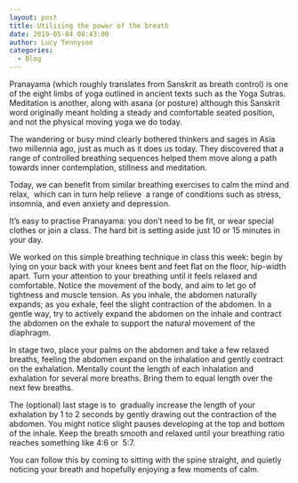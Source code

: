 ```yaml
---
layout: post
title: Utilising the power of the breath
date: 2019-05-04 08:43:00
author: Lucy Tennyson
categories:
  - Blog
---
```


Pranayama (which roughly translates from Sanskrit as breath control) is one of the eight limbs of yoga outlined in ancient texts such as the Yoga Sutras. Meditation is another, along with asana (or posture) although this Sanskrit word originally meant holding a steady and comfortable seated position, and not the physical moving yoga we do today.

The wandering or busy mind clearly bothered thinkers and sages in Asia two millennia ago, just as much as it does us today. They discovered that a range of controlled breathing sequences helped them move along a path towards inner contemplation, stillness and meditation.

Today, we can benefit from similar breathing exercises to calm the mind and relax,&nbsp; which can in turn help relieve&nbsp; a range of conditions such as stress, insomnia, and even anxiety and depression.

It’s easy to practise Pranayama: you don’t need to be fit, or wear special clothes or join a class. The hard bit is setting aside just 10 or 15 minutes in your day.

We worked on this simple breathing technique in class this week: begin by lying on your back with your knees bent and feet flat on the floor, hip-width apart. Turn your attention to your breathing until it feels relaxed and comfortable. Notice the movement of the body, and aim to let go of tightness and muscle tension. As you inhale, the abdomen naturally expands; as you exhale, feel the slight contraction of the abdomen. In a gentle way, try to actively expand the abdomen on the inhale and contract the abdomen on the exhale to support the natural movement of the diaphragm.

In stage two, place your palms on the abdomen and take a few relaxed breaths, feeling the abdomen expand on the inhalation and gently contract on the exhalation. Mentally count the length of each inhalation and exhalation for several more breaths. Bring them to equal length over the next few breaths.

The (optional) last stage is to&nbsp; gradually increase the length of your exhalation by 1 to 2 seconds by gently drawing out the contraction of the abdomen. You might notice slight pauses developing at the top and bottom of the inhale. Keep the breath smooth and relaxed until your breathing ratio reaches something like 4:6 or&nbsp; 5:7.

You can follow this by coming to sitting with the spine straight, and quietly noticing your breath and hopefully enjoying a few moments of calm.
